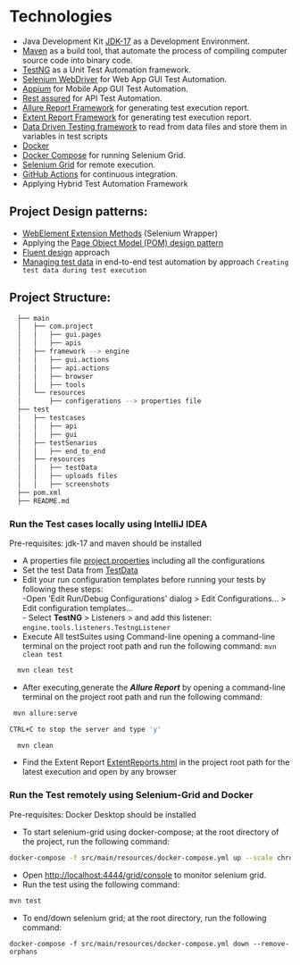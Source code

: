 # Technologies

* Java Development Kit [JDK-17](https://www.oracle.com/java/technologies/downloads/#jdk17-windows) as a Development
  Environment.
* [Maven](https://maven.apache.org/) as a build tool, that automate the process of compiling computer source code into
  binary code.
* [TestNG](https://testng.org/) as a Unit Test Automation framework.
* [Selenium WebDriver](https://www.selenium.dev/documentation/en/) for Web App GUI Test Automation.
* [Appium](https://appium.io/) for Mobile App GUI Test Automation.
* [Rest assured](https://javadoc.io/doc/io.rest-assured/rest-assured/latest/index.html) for API Test Automation.
* [Allure Report Framework](https://docs.qameta.io/allure/) for generating test execution report.
* [Extent Report Framework](https://www.extentreports.com/docs/versions/4/java/) for generating test execution report.
* [Data Driven Testing framework](https://www.guru99.com/data-driven-testing.html) to read from data files and store
  them in variables in test scripts
* [Docker](https://docs.docker.com/)
* [Docker Compose](https://docs.docker.com/compose/overview/) for running Selenium Grid.
* [Selenium Grid](https://www.selenium.dev/documentation/grid/) for remote execution.
* [GitHub Actions](https://docs.github.com/en/actions) for continuous integration.
* Applying Hybrid Test Automation Framework

## Project Design patterns:

* [WebElement Extension Methods](https://toolsqa.com/selenium-webdriver/c-sharp/webelement-extensions-method/) (Selenium
  Wrapper)
* Applying
  the [Page Object Model (POM) design pattern](https://www.browserstack.com/guide/page-object-model-in-selenium#:~:text=Page%20Object%20Model%2C%20also%20known,application%20as%20a%20class%20file.)
* [Fluent design](https://java-design-patterns.com/patterns/fluentinterface/) approach
* [Managing test data](https://www.ontestautomation.com/managing-test-data-in-end-to-end-test-automation/?fbclid=IwAR3JVpSg8jkhxVMgcPzihHDPzSWebbPxLZ7RxX22QQeJlSwQBNhNiXq-koU)
  in end-to-end test automation by approach `Creating test data during test execution`

## Project Structure:

```bash
  ├── main
  │   ├── com.project 
  │   │   ├── gui.pages
  │   │   ├── apis
  │   ├── framework --> engine
  │   │   ├── gui.actions
  │   │   ├── api.actions
  │   │   ├── browser
  │   │   ├── tools  
  │   └── resources
  │       ├── configerations --> properties file
  ├── test
  │   ├── testcases 
  │   │   ├── api
  │   │   ├── gui
  │   ├── testSenarios
  │   │   ├── end_to_end
  │   ├── resources
  │   │   ├── testData
  │   │   ├── uploads files
  │   │   ├── screenshots
  ├── pom.xml
  ├── README.md
```

### Run the Test cases locally using IntelliJ IDEA

Pre-requisites: jdk-17 and maven should be installed

* A properties file [project.properties](src/main/resources)  including all the configurations
* Set the test Data from [TestData](src/test/resources/TestData)
* Edit your run configuration templates before running your tests by following these steps:
  <br/>-Open 'Edit Run/Debug Configurations' dialog > Edit Configurations... > Edit configuration templates...
  <br/>- Select <b>TestNG</b> > Listeners > and add this listener:
  `engine.tools.listeners.TestngListener`
* Execute All testSuites using Command-line opening a command-line terminal on the project root path and run the
  following command:
  `mvn clean test`

```bash
  mvn clean test
  ```

* After executing,generate the ***Allure Report*** by opening a command-line terminal on the project root path and run
  the following command:

```bash
 mvn allure:serve
  ```

```bash
CTRL+C to stop the server and type 'y'
```

```bash
  mvn clean
  ```

* Find the Extent Report [ExtentReports.html](ExtentReports.html) in the project root path for the latest execution and
  open by any browser

### Run the Test remotely using Selenium-Grid and Docker

Pre-requisites: Docker Desktop should be installed

* To start selenium-grid using docker-compose; at the root directory of the project, run the following command:

```bash
docker-compose -f src/main/resources/docker-compose.yml up --scale chrome=2 --remove-orphans -d
```

* Open [http://localhost:4444/grid/console](http://localhost:4444/grid/console) to monitor selenium grid.
* Run the test using the following command:

```bash
mvn test
```

* To end/down selenium grid; at the root directory, run the following command:

```bash:
docker-compose -f src/main/resources/docker-compose.yml down --remove-orphans
```




